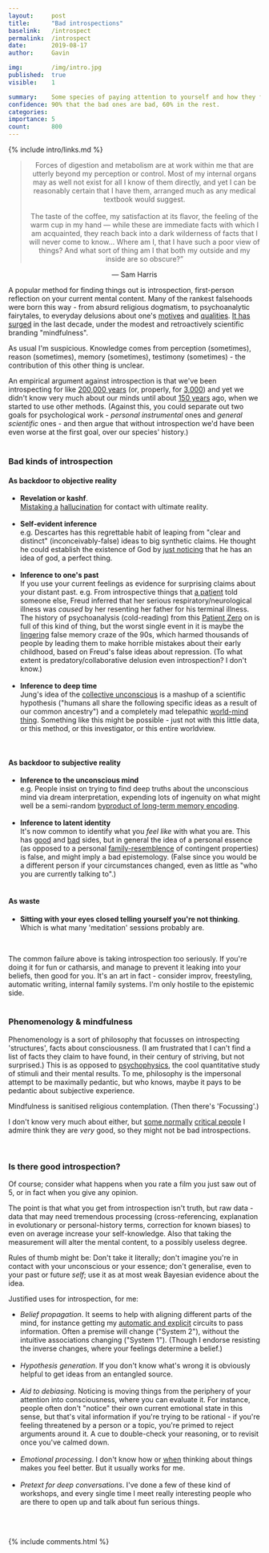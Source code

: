 ```yaml
---
layout:     post
title:      "Bad introspections"
baselink:   /introspect
permalink:  /introspect
date:       2019-08-17
author:     Gavin

img:        /img/intro.jpg
published:	true
visible: 	1

summary:    Some species of paying attention to yourself and how they fail.
confidence:	90% that the bad ones are bad, 60% in the rest.
categories: 
importance: 5
count:		800
---
```


{%	include intro/links.md		%}


<style type="text/css">
	.b {
		font-weight: bold;
	}
</style>

<center>
	<blockquote>
		Forces of digestion and metabolism are at work within me that are utterly beyond my perception or control. Most of my internal organs may as well not exist for all I know of them directly, and yet I can be reasonably certain that I have them, arranged much as any medical textbook would suggest.<br><br>
		The taste of the coffee, my satisfaction at its flavor, the feeling of the warm cup in my hand — while these are immediate facts with which I am acquainted, they reach back into a dark wilderness of facts that I will never come to know... Where am I, that I have such a poor view of things? And what sort of thing am I that both my outside and my inside are so obscure?” 
	</blockquote>
― Sam Harris
</center>

A popular method for finding things out is introspection, first-person reflection on your current mental content. Many of the rankest falsehoods were born this way - from absurd religious dogmatism, to psychoanalytic fairytales, to everyday delusions about one's <a href="{{mot}}">motives</a> and <a href="{{pos}}">qualities</a>. <a href="{{mindful}}">It has surged</a> in the last decade, under the modest and retroactively scientific branding "mindfulness". 

As usual I'm suspicious. Knowledge comes from perception (sometimes), reason (sometimes), memory (sometimes), testimony (sometimes) - the contribution of this other thing is unclear. 

An empirical argument against introspection is that we've been introspecting for like <a href="{{homo}}">200,000 years</a> (or, properly, for <a href="{{ax}}">3,000</a>) and yet we didn't know very much about our minds until about <a href="{{germans}}">150 years</a> ago, when we started to use other methods. (Against this, you could separate out two goals for psychological work - _personal instrumental_ ones and _general scientific_ ones - and then argue that without introspection we'd have been even worse at the first goal, over our species' history.) <br><br>


### Bad kinds of introspection


#### As backdoor to objective reality

* <span class="b">Revelation or kashf</span>.<br> <a href="{{mig}}">Mistaking a</a> <a href="{{entheo}}">hallucination</a> for contact with ultimate reality.<br><br>
* <span class="b">Self-evident inference</span> <br>e.g. Descartes has this regrettable habit of leaping from "clear and distinct" (inconceivably-false) ideas to big synthetic claims. He thought he could establish the existence of God by <a href="{{descart}}">just noticing</a> that he has an idea of god, a perfect thing.<br><br>
* <span class="b">Inference to one's past</span> <br>If you use your current feelings as evidence for surprising claims about your distant past. e.g. From introspective things that <a href="{{anna}}">a patient</a> told someone else, Freud inferred that her serious respiratory/neurological illness was _caused_ by her resenting her father for his terminal illness. The history of psychoanalysis (cold-reading) from this <a href="{{anna}}">Patient Zero</a> on is full of this kind of thing, but the worst single event in it is maybe the <a href="{{falsem}}">lingering</a> false memory craze of the 90s, which harmed thousands of people by leading them to make horrible mistakes about their early childhood, based on Freud's false ideas about repression. (To what extent is predatory/collaborative delusion even introspection? I don't know.)<br><br>
* <span class="b">Inference to deep time</span> <br>Jung's idea of the <a href="{{jung}}">collective unconscious</a> is a mashup of a scientific hypothesis ("humans all share the following specific ideas as a result of our common ancestry") and a completely mad telepathic <a href="{{mono}}">world-mind thing</a>. Something like this might be possible - just not with this little data, or this method, or this investigator, or this entire worldview.

<br>

#### As backdoor to subjective reality

* <span class="b">Inference to the unconscious mind</span> <br>e.g. People insist on trying to find deep truths about the unconscious mind via dream interpretation, expending lots of ingenuity on what might well be a semi-random <a href="{{dreemz}}">byproduct of long-term memory encoding</a>.  <br><br>
* <span class="b">Inference to latent identity</span> <br>It's now common to identify what you _feel like_ with what you are. This has <a href="{{gend}}">good</a> and <a href="{{other}}">bad</a> sides, but in general the idea of a personal essence (as opposed to a personal <a href="{{algo}}">family-resemblence</a> of contingent properties) is false, and might imply a bad epistemology. (False since you would be a different person if your circumstances changed, even as little as "who you are currently talking to".)<br><br>

#### As waste

* <span class="b">Sitting with your eyes closed telling yourself you're not thinking</span>.<br> Which is what many 'meditation' sessions probably are.

<br>

The common failure above is taking introspection too seriously. If you're doing it for fun or catharsis, and manage to prevent it leaking into your beliefs, then good for you. It's an art in fact - consider improv, freestyling, automatic writing, internal family systems. I'm only hostile to the epistemic side.<br><br>


### Phenomenology & mindfulness

Phenomenology is a sort of philosophy that focusses on introspecting 'structures', facts about consciousness. (I am frustrated that I can't find a list of facts they claim to have found, in their century of striving, but not surprised.) This is as opposed to <a href="{{psyphy}}">psychophysics</a>, the cool quantitative study of stimuli and their mental results. To me, philosophy is the impersonal attempt to be maximally pedantic, but who knows, maybe it pays to be pedantic about subjective experience.<br>

Mindfulness is sanitised religious contemplation. (Then there's 'Focussing'.) 

I don't know very much about either, but <a href="{{chap}}">some normally</a> <a href="{{kaj}}">critical people</a> I admire think they are _very_ good, so they might not be bad introspections.

<br>

### Is there good introspection? 

Of course; consider what happens when you rate a film you just saw out of 5, or in fact when you give any opinion. 

<!-- Dehaene. -->

The point is that what you get from introspection isn't truth, but raw data - data that may need tremendous processing (cross-referencing, explanation in evolutionary or personal-history terms, correction for known biases) to even on average increase your self-knowledge. Also that taking the measurement will alter the mental content, to a possibly useless degree.

Rules of thumb might be: Don't take it literally; don't imagine you're in contact with your unconscious or your essence; don't generalise, even to your past or future _self_; use it as at most weak Bayesian evidence about the idea.

Justified uses for introspection, for me:

* _Belief propagation_. It seems to help with aligning different parts of the mind, for instance getting my <a href="{{system}}">automatic and explicit</a> circuits to pass information. Often a premise will change ("System 2"), without the intuitive associations changing ("System 1"). (Though I endorse resisting the inverse changes, where your feelings determine a belief.)<br><br>
* _Hypothesis generation_. If you don't know what's wrong it is obviously helpful to get ideas from an entangled source.<br><br>
* _Aid to debiasing_. Noticing is moving things from the periphery of your attention into consciousness, where you can evaluate it. For instance, people often don't "notice" their own current emotional state in this sense, but that's vital information if you're trying to be rational - if you're feeling threatened by a person or a topic, you're primed to reject arguments around it. A cue to double-check your reasoning, or to revisit once you've calmed down.<br><br>
* _Emotional processing_. I don't know how or <a href="{{rumi}}">when</a> thinking about things makes you feel better. But it usually works for me.<br><br>
* _Pretext for deep conversations_. I've done a few of these kind of workshops, and every single time I meet really interesting people who are there to open up and talk about fun serious things.


<br><br>

{%  include comments.html %}
